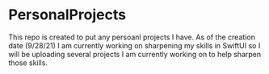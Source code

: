 # PersonalProjects

This repo is created to put any persoanl projects I have. As of the creation date (9/28/21) I am currently working on sharpening my skills in SwiftUI so I will be uploading several projects I am currently working on to help sharpen those skills.
